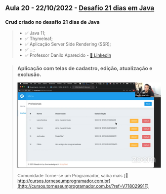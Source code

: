 ## Aula 20 - 22/10/2022 - [Desafio 21 dias em Java](../../README.md)

### Crud criado no desafio 21 dias de Java
> * ✅   Java 11;
> * ✅   Thymeleaf;
> * ✅   Aplicação Server Side Rendering (SSR);
> * ✅   ...;
> * ✅   Professor Danilo Aparecido - [🔗 Linkedin](https://www.linkedin.com/in/danilo-aparecido-dos-santos-03101034)

> ### Aplicação com telas de cadastro, edição, atualização e exclusão.
>![Aplicação profissionais em TI](./aplicacaoSSR.png)
>
>Comunidade Torne-se um Programador, saiba mais
>[🔗 http://cursos.torneseumprogramador.com.br](http://cursos.torneseumprogramador.com.br/?ref=V71802991F)
> 
